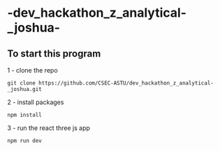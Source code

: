 # -dev_hackathon_z_analytical-_joshua-

## To start this program
1 - clone the repo
```
git clone https://github.com/CSEC-ASTU/dev_hackathon_z_analytical-_joshua.git
```
2 - install packages
```
npm install
```
3 - run the react three js app
```
npm run dev
```

